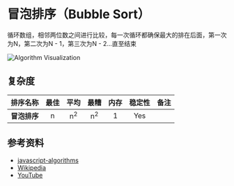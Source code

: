 # 冒泡排序（Bubble Sort）

循环数组，相邻两位数之间进行比较，每一次循环都确保最大的排在后面，第一次为N，第二次为N - 1，第三次为N - 2...直至结束

![Algorithm Visualization](https://upload.wikimedia.org/wikipedia/commons/c/c8/Bubble-sort-example-300px.gif)

## 复杂度

| 排序名称                  | 最佳            | 平均                 | 最糟                 | 内存   | 稳定性     | 备注       |
| --------------------- | :-------------: | :-----------------: | :-----------------: | :-------: | :-------: | :-------- |
| **冒泡排序**       | n               | n<sup>2</sup>       | n<sup>2</sup>       | 1         | Yes       |           |

## 参考资料

- [javascript-algorithms](https://github.com/trekhleb/javascript-algorithms/tree/master/src/algorithms/sorting/bubble-sort)
- [Wikipedia](https://en.wikipedia.org/wiki/Bubble_sort)
- [YouTube](https://www.youtube.com/watch?v=6Gv8vg0kcHc&index=27&t=0s&list=PLLXdhg_r2hKA7DPDsunoDZ-Z769jWn4R8)
